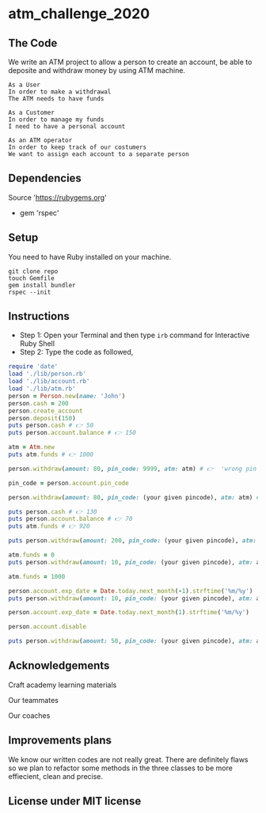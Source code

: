 # atm_challenge_2020

## The Code

We write an ATM project to allow a person to create an account, be able to deposite and withdraw money by using ATM machine.

```
As a User       
In order to make a withdrawal      
The ATM needs to have funds
```
```
As a Customer
In order to manage my funds
I need to have a personal account
```
```
As an ATM operator      
In order to keep track of our costumers     
We want to assign each account to a separate person
```
## Dependencies

Source 'https://rubygems.org'

- gem 'rspec'

## Setup

You need to have Ruby installed on your machine.

```Terminal
git clone repo
touch Gemfile
gem install bundler
rspec --init
```

## Instructions

- Step 1: Open your Terminal and then type `irb` command for Interactive Ruby Shell
- Step 2: Type the code as followed,

```ruby
require 'date'
load './lib/person.rb'
load './lib/account.rb'
load './lib/atm.rb'
person = Person.new(name: 'John')
person.cash = 200
person.create_account
person.deposit(150)
puts person.cash # 👉 50
puts person.account.balance # 👉 150

atm = Atm.new
puts atm.funds # 👉 1000

person.withdraw(amount: 80, pin_code: 9999, atm: atm) # 👉  'wrong pin' message

pin_code = person.account.pin_code

person.withdraw(amount: 80, pin_code: (your given pincode), atm: atm) # 👉  'success' message

puts person.cash # 👉 130
puts person.account.balance # 👉 70
puts atm.funds # 👉 920

puts person.withdraw(amount: 200, pin_code: (your given pincode), atm: atm) # 👉  'insufficient funds' message

atm.funds = 0
puts person.withdraw(amount: 10, pin_code: (your given pincode), atm: atm) # 👉 'insufficent funds in ATM' message

atm.funds = 1000

person.account.exp_date = Date.today.next_month(-1).strftime('%m/%y')
puts person.withdraw(amount: 10, pin_code: (your given pincode), atm: atm) # 👉 'card expired' message

person.account.exp_date = Date.today.next_month(1).strftime('%m/%y')

person.account.disable

puts person.withdraw(amount: 50, pin_code: (your given pincode), atm: atm) # 👉 'account is disabled' message
```
## Acknowledgements

Craft academy learning materials 

Our teammates 

Our coaches

## Improvements plans

We know our written codes are not really great. There are definitely flaws so we plan to refactor some methods in the three classes to be more effiecient, clean and precise.

## License under MIT license


